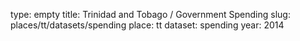 type: empty
title: Trinidad and Tobago / Government Spending
slug: places/tt/datasets/spending
place: tt
dataset: spending
year: 2014
